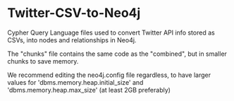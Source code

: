 # Twitter-CSV-to-Neo4j
Cypher Query Language files used to convert Twitter API info stored as CSVs, into nodes and relationships in Neo4j.

The "chunks" file contains the same code as the "combined", but in smaller chunks to save memory. 

We recommend editing the neo4j.config file regardless, to have larger values for 'dbms.memory.heap.initial_size' and 'dbms.memory.heap.max_size' (at least 2GB preferably)
